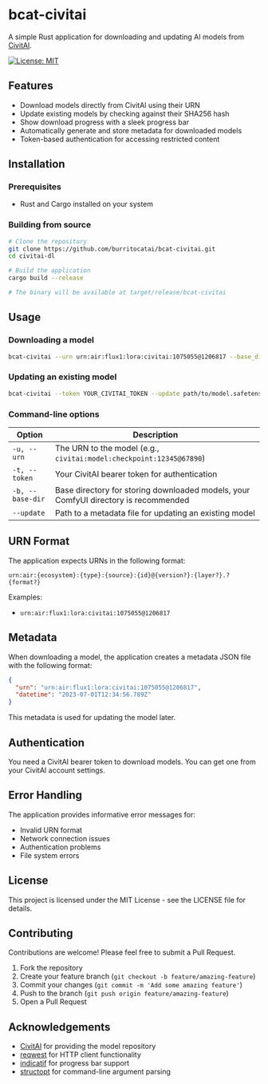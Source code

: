 # bcat-civitai

A simple Rust application for downloading and updating AI models from [CivitAI](https://civitai.com/).

[![License: MIT](https://img.shields.io/badge/License-MIT-yellow.svg)](https://opensource.org/licenses/MIT)

## Features

- Download models directly from CivitAI using their URN
- Update existing models by checking against their SHA256 hash
- Show download progress with a sleek progress bar
- Automatically generate and store metadata for downloaded models
- Token-based authentication for accessing restricted content

## Installation

### Prerequisites

- Rust and Cargo installed on your system

### Building from source

```bash
# Clone the repository
git clone https://github.com/burritocatai/bcat-civitai.git
cd civitai-dl

# Build the application
cargo build --release

# The binary will be available at target/release/bcat-civitai
```

## Usage

### Downloading a model

```bash
bcat-civitai --urn urn:air:flux1:lora:civitai:1075055@1206817 --base_dir /comfyui/ComfyUI/models --token YOUR_CIVITAI_TOKEN
```

### Updating an existing model

```bash
bcat-civitai --token YOUR_CIVITAI_TOKEN --update path/to/model.safetensors.metadata.json
```

### Command-line options

| Option | Description |
|--------|-------------|
| `-u, --urn` | The URN to the model (e.g., `civitai:model:checkpoint:12345@67890`) |
| `-t, --token` | Your CivitAI bearer token for authentication |
| `-b, --base-dir` | Base directory for storing downloaded models, your ComfyUI directory is recommended |
| `--update` | Path to a metadata file for updating an existing model |

## URN Format

The application expects URNs in the following format:

```
urn:air:{ecosystem}:{type}:{source}:{id}@{version?}:{layer?}.?{format?}
```

Examples:
- `urn:air:flux1:lora:civitai:1075055@1206817`

## Metadata

When downloading a model, the application creates a metadata JSON file with the following format:

```json
{
  "urn": "urn:air:flux1:lora:civitai:1075055@1206817",
  "datetime": "2023-07-01T12:34:56.789Z"
}
```

This metadata is used for updating the model later.

## Authentication

You need a CivitAI bearer token to download models. You can get one from your CivitAI account settings.

## Error Handling

The application provides informative error messages for:
- Invalid URN format
- Network connection issues
- Authentication problems
- File system errors

## License

This project is licensed under the MIT License - see the LICENSE file for details.

## Contributing

Contributions are welcome! Please feel free to submit a Pull Request.

1. Fork the repository
2. Create your feature branch (`git checkout -b feature/amazing-feature`)
3. Commit your changes (`git commit -m 'Add some amazing feature'`)
4. Push to the branch (`git push origin feature/amazing-feature`)
5. Open a Pull Request

## Acknowledgements

- [CivitAI](https://civitai.com/) for providing the model repository
- [reqwest](https://crates.io/crates/reqwest) for HTTP client functionality
- [indicatif](https://crates.io/crates/indicatif) for progress bar support
- [structopt](https://crates.io/crates/structopt) for command-line argument parsing
